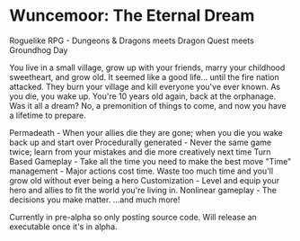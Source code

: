 # Wuncemoor: The Eternal Dream

Roguelike RPG - Dungeons & Dragons meets Dragon Quest meets Groundhog Day

You live in a small village, grow up with your friends, marry your childhood sweetheart, and grow old. It seemed like a good life... until the fire nation attacked. They burn your village and kill everyone you've ever known. As you die, you wake up. You're 10 years old again, back at the orphanage. Was it all a dream? No, a premonition of things to come, and now you have a lifetime to prepare.


Permadeath - When your allies die they are gone; when you die you wake back up and start over
Procedurally generated - Never the same game twice; learn from your mistakes and die more creatively next time
Turn Based Gameplay - Take all the time you need to make the best move
"Time" management - Major actions cost time. Waste too much time and you'll grow old without ever being a hero
Customization - Level and equip your hero and allies to fit the world you're living in.
Nonlinear gameplay - The decisions you make matter.
...and much more!

Currently in pre-alpha so only posting source code. Will release an executable once it's in alpha.
